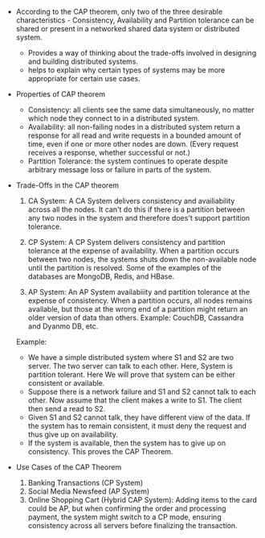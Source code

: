 * According to the CAP theorem, only two of the three desirable characteristics - Consistency, Availability and Partition tolerance can be shared or present in a networked shared data system or distributed system.
    * Provides a way of thinking about the trade-offs involved in designing and building distributed systems.
    * helps to explain why certain types of systems may be more appropriate for certain use cases.

* Properties of CAP theorem
    * Consistency: all clients see the same data simultaneously, no matter which node they connect to in a distributed system.
    * Availability: all non-failing nodes in a distributed system return a response for all read and write requests in a bounded amount of time, even if one or more other nodes are down. (Every request receives a response, whether successful or not.)
    * Partition Tolerance: the system continues to operate despite arbitrary message loss or failure in parts of the system.

* Trade-Offs in the CAP theorem
    1. CA System: A CA System delivers consistency and availiability across all the nodes. It can't do this if there is a partition between any two nodes in the system and therefore does't support partition tolerance.

    2. CP System: A CP System delivers consistency and partition tolerance at the expense of availability. When a partition occurs between two nodes, the systems shuts down the non-available node until the partition is resolved. Some of the examples of the databases are MongoDB, Redis, and HBase.

    3. AP System: An AP System availabiiity and partition tolerance at the expense of consistency. When a partition occurs, all nodes remains available, but those at the wrong end of a partition might return an older version of data than others. Example: CouchDB, Cassandra and Dyanmo DB, etc.

    Example:
    * We have a simple distributed system where S1 and S2 are two server. The two server can talk to each other. Here, System is partition tolerant. Here We will prove that system can be either consistent or available.
    * Suppose there is a network failure and S1 and S2 cannot talk to each other. Now assume that the client makes a write to S1. The client then send a read to S2.
    * Given S1 and S2 cannot talk, they have different view of the data. If the system has to remain consistent, it must deny the request and thus give up on availability.
    * If the system is available, then the system has to give up on consistency. This proves the CAP Theorem.

* Use Cases of the CAP Theorem
    1. Banking Transactions (CP System)
    2. Social Media Newsfeed (AP System)
    3. Online Shopping Cart (Hybrid CAP System): Adding items to the card could be AP, but when confirming the order and processing payment, the system might switch to a CP mode, ensuring consistency across all servers before finalizing the transaction.

